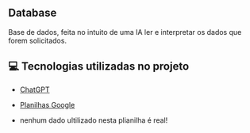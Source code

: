 ## Database
Base de dados, feita no intuito de uma IA ler e interpretar os dados que forem solicitados.

## 💻 Tecnologias utilizadas no projeto

- [ChatGPT](https://chat.openai.com/) 
- [Planilhas Google](https://docs.google.com/spreadsheets/u/0/)

- nenhum dado ultilizado nesta plianilha é real!
